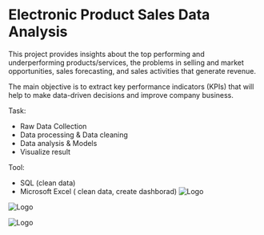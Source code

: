 # Electronic Product Sales Data Analysis

This project provides insights about the top performing and underperforming products/services, the problems in selling and market opportunities, sales forecasting, and sales activities that generate revenue.


The main objective is to extract key performance indicators (KPIs) that will help to make data-driven decisions and improve company business. 

Task: 
- Raw Data Collection
- Data processing & Data cleaning
- Data analysis & Models
- Visualize result 

Tool:
- SQL (clean data)
- Microsoft Excel ( clean data, create dashborad) 
![Logo](https://github.com/JerylLee/Ecommerce-Sales-Data-Analysis/blob/main/Screen%20Shot%202022-12-25%20at%205.21.27%20AM.png?raw=true)

![Logo](https://github.com/JerylLee/Ecommerce-Sales-Data-Analysis/blob/main/Screen%20Shot%202022-12-25%20at%205.21.37%20AM.png?raw=true)

![Logo](https://github.com/JerylLee/Ecommerce-Sales-Data-Analysis/blob/main/Screen%20Shot%202022-12-25%20at%205.33.01%20AM.png?raw=true)
